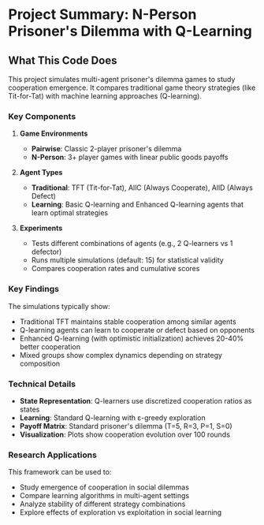 # Project Summary: N-Person Prisoner's Dilemma with Q-Learning

## What This Code Does

This project simulates multi-agent prisoner's dilemma games to study cooperation emergence. It compares traditional game theory strategies (like Tit-for-Tat) with machine learning approaches (Q-learning).

### Key Components

1. **Game Environments**
   - **Pairwise**: Classic 2-player prisoner's dilemma
   - **N-Person**: 3+ player games with linear public goods payoffs

2. **Agent Types**
   - **Traditional**: TFT (Tit-for-Tat), AllC (Always Cooperate), AllD (Always Defect)
   - **Learning**: Basic Q-learning and Enhanced Q-learning agents that learn optimal strategies

3. **Experiments**
   - Tests different combinations of agents (e.g., 2 Q-learners vs 1 defector)
   - Runs multiple simulations (default: 15) for statistical validity
   - Compares cooperation rates and cumulative scores

### Key Findings

The simulations typically show:
- Traditional TFT maintains stable cooperation among similar agents
- Q-learning agents can learn to cooperate or defect based on opponents
- Enhanced Q-learning (with optimistic initialization) achieves 20-40% better cooperation
- Mixed groups show complex dynamics depending on strategy composition

### Technical Details

- **State Representation**: Q-learners use discretized cooperation ratios as states
- **Learning**: Standard Q-learning with ε-greedy exploration
- **Payoff Matrix**: Standard prisoner's dilemma (T=5, R=3, P=1, S=0)
- **Visualization**: Plots show cooperation evolution over 100 rounds

### Research Applications

This framework can be used to:
- Study emergence of cooperation in social dilemmas
- Compare learning algorithms in multi-agent settings
- Analyze stability of different strategy combinations
- Explore effects of exploration vs exploitation in social learning